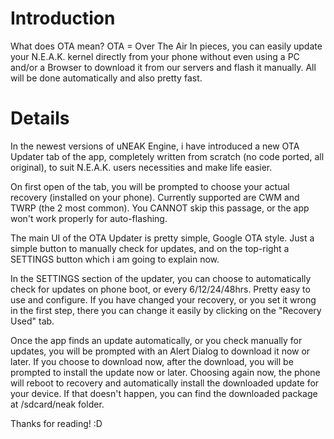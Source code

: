 # Introduction #

What does OTA mean?
OTA = Over The Air
In pieces, you can easily update your N.E.A.K. kernel directly from your phone without even using a PC and/or a Browser to download it from our servers and flash it manually. All will be done automatically and also pretty fast.

# Details #

In the newest versions of uNEAK Engine, i have introduced a new OTA Updater tab of the app, completely written from scratch (no code ported, all original), to suit N.E.A.K. users necessities and make life easier.

On first open of the tab, you will be prompted to choose your actual recovery (installed on your phone). Currently supported are CWM and TWRP (the 2 most common).
You CANNOT skip this passage, or the app won't work properly for auto-flashing.

The main UI of the OTA Updater is pretty simple, Google OTA style. Just a simple button to manually check for updates, and on the top-right a SETTINGS button which i am going to explain now.

In the SETTINGS section of the updater, you can choose to automatically check for updates on phone boot, or every 6/12/24/48hrs. Pretty easy to use and configure.
If you have changed your recovery, or you set it wrong in the first step, there you can change it easily by clicking on the "Recovery Used" tab.

Once the app finds an update automatically, or you check manually for updates, you will be prompted with an Alert Dialog to download it now or later. If you choose to download now, after the download, you will be prompted to install the update now or later. Choosing again now, the phone will reboot to recovery and automatically install the downloaded update for your device. If that doesn't happen, you can find the downloaded package at /sdcard/neak folder.


Thanks for reading! :D